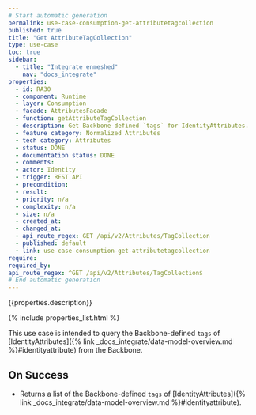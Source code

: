 ```yaml
---
# Start automatic generation
permalink: use-case-consumption-get-attributetagcollection
published: true
title: "Get AttributeTagCollection"
type: use-case
toc: true
sidebar:
  - title: "Integrate enmeshed"
    nav: "docs_integrate"
properties:
  - id: RA30
  - component: Runtime
  - layer: Consumption
  - facade: AttributesFacade
  - function: getAttributeTagCollection
  - description: Get Backbone-defined `tags` for IdentityAttributes.
  - feature category: Normalized Attributes
  - tech category: Attributes
  - status: DONE
  - documentation status: DONE
  - comments:
  - actor: Identity
  - trigger: REST API
  - precondition:
  - result:
  - priority: n/a
  - complexity: n/a
  - size: n/a
  - created_at:
  - changed_at:
  - api_route_regex: GET /api/v2/Attributes/TagCollection
  - published: default
  - link: use-case-consumption-get-attributetagcollection
require:
required_by:
api_route_regex: ^GET /api/v2/Attributes/TagCollection$
# End automatic generation
---
```


{{properties.description}}

{% include properties_list.html %}

This use case is intended to query the Backbone-defined `tags` of [IdentityAttributes]({% link _docs_integrate/data-model-overview.md %}#identityattribute) from the Backbone.

## On Success

- Returns a list of the Backbone-defined `tags` of [IdentityAttributes]({% link _docs_integrate/data-model-overview.md %}#identityattribute).

